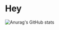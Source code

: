 # Hey
<!-- [YHYPE](https://hit.yhype.me/github/profile?user_id=77117781) -->

![Anurag's GitHub stats](https://github-readme-stats.vercel.app/api?username=plushb9rry&show_icons=true&theme=radical)
